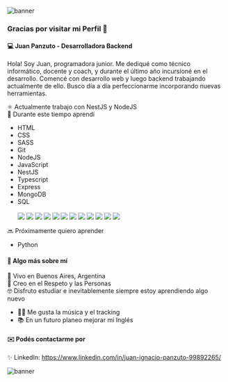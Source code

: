 ![banner](https://user-images.githubusercontent.com/61996469/115950455-bd7a2f00-a4b1-11eb-8448-a93133c35341.png)

### Gracias por visitar mi Perfil 👋

#### 💻 Juan Panzuto - Desarrolladora Backend

Hola! Soy Juan, programadora junior. Me dediqué como técnico informático, docente y coach, y durante el último año incursioné en el desarrollo. Comencé con desarrollo web y luego backend trabajando actualmente de ello.
Busco día a día perfeccionarme incorporando nuevas herramientas. <br>

⚛️ Actualmente trabajo con NestJS y NodeJS <br>
🚀 Durante este tiempo aprendí <br>

- HTML
- CSS
- SASS
- Git
- NodeJS
- JavaScript
- NestJS
- Typescript
- Express
- MongoDB
- SQL  
   <br>
  <img src="https://img.shields.io/badge/HTML%20Academy-302683?style=for-the-badge&logo=HTML%20Academy&logoColor=white">
  <img src="https://img.shields.io/badge/CSS3-1572B6?style=for-the-badge&logo=css3&logoColor=white">
  <img src="https://img.shields.io/badge/Sass-CC6699?style=for-the-badge&logo=sass&logoColor=white">
  <img src="https://img.shields.io/badge/GitHub-100000?style=for-the-badge&logo=github&logoColor=white">
  <img src="https://img.shields.io/badge/GitLab-330F63?style=for-the-badge&logo=gitlab&logoColor=white">
  <img src="https://img.shields.io/badge/Node.js-339933?style=for-the-badge&logo=nodedotjs&logoColor=white">
  <img src="https://img.shields.io/badge/JavaScript-323330?style=for-the-badge&logo=javascript&logoColor=F7DF1E">
  <img src="https://img.shields.io/badge/nestjs-E0234E?style=for-the-badge&logo=nestjs&logoColor=white">
  <img src="https://img.shields.io/badge/TypeScript-007ACC?style=for-the-badge&logo=typescript&logoColor=white">
  <img src="https://img.shields.io/badge/Express.js-000000?style=for-the-badge&logo=express&logoColor=white">
  <img src="https://img.shields.io/badge/MongoDB-4EA94B?style=for-the-badge&logo=mongodb&logoColor=white">
  <img src="https://img.shields.io/badge/MySQL-005C84?style=for-the-badge&logo=mysql&logoColor=whit">

🔜 Próximamente quiero aprender

- Python

#### 🖤 Algo más sobre mí <br>

📌 Vivo en Buenos Aires, Argentina <br>
🌱 Creo en el Respeto y las Personas<br>
🤓 Disfruto estudiar e inevitablemente siempre estoy aprendiendo algo nuevo <br>

- 👩‍🏫 Me gusta la música y el tracking
- 📚 En un futuro planeo mejorar mi Inglés

#### ✉️ Podés contactarme por

✨ LinkedIn: https://www.linkedin.com/in/juan-ignacio-panzuto-99892265/

![banner](https://user-images.githubusercontent.com/61996469/115950455-bd7a2f00-a4b1-11eb-8448-a93133c35341.png)
